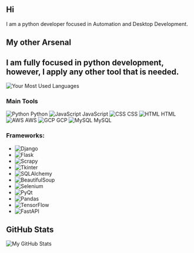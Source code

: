 ## Hi
I am a python developer focused in Automation and Desktop Development. 

## My other Arsenal
I am fully focused in python development, however, I apply any other tool that is needed.
---

![Your Most Used Languages](https://github-readme-stats.vercel.app/api/top-langs/?username=Alextron1c&layout=compact&theme=dark)

### Main Tools
![Python]([https://upload.wikimedia.org/wikipedia/commons/c/c3/Python-logo-notext.svg](https://raw.githubusercontent.com/devicons/devicon/master/icons/python/python-original.svg)) Python
![JavaScript]([https://upload.wikimedia.org/wikipedia/commons/6/6a/JavaScript-logo.png](https://raw.githubusercontent.com/devicons/devicon/master/icons/javascript/javascript-original.svg)) JavaScript
![CSS]([https://upload.wikimedia.org/wikipedia/commons/6/61/CSS3_logo.svg](https://raw.githubusercontent.com/devicons/devicon/master/icons/html5/html5-original.svg)) CSS
![HTML](https://upload.wikimedia.org/wikipedia/commons/7/73/HTML5_logo_2019.svg) HTML
![AWS](https://upload.wikimedia.org/wikipedia/commons/9/9a/Amazon_Web_Services_Logo.svg) AWS
![GCP](https://upload.wikimedia.org/wikipedia/commons/8/81/Google_Cloud_logo.svg) GCP
![MySQL](https://upload.wikimedia.org/wikipedia/commons/6/65/MySQL_logo.png) MySQL

### Frameworks:
- ![Django](https://upload.wikimedia.org/wikipedia/commons/7/75/Django_logo.svg) 
- ![Flask](https://upload.wikimedia.org/wikipedia/commons/7/73/Flask_logo.svg) 
- ![Scrapy](https://upload.wikimedia.org/wikipedia/commons/c/c9/Scrapy_logo.png)
- ![Tkinter](https://upload.wikimedia.org/wikipedia/commons/a/a6/Tkinter_logo.svg) 
- ![SQLAlchemy](https://upload.wikimedia.org/wikipedia/commons/a/a3/SQLAlchemy_logo.png) 
- ![BeautifulSoup](https://upload.wikimedia.org/wikipedia/commons/f/f5/Beautiful_Soup_4_logo.svg) 
- ![Selenium](https://upload.wikimedia.org/wikipedia/commons/6/6d/Selenium_Logo.png) 
- ![PyQt](https://upload.wikimedia.org/wikipedia/commons/7/75/PyQt_logo.png) 
- ![Pandas](https://upload.wikimedia.org/wikipedia/commons/2/21/Pandas_logo.svg) 
- ![TensorFlow](https://upload.wikimedia.org/wikipedia/commons/2/2d/TensorFlow_logo.svg) 
- ![FastAPI](https://fastapi.tiangolo.com/img/logo.png) 



## GitHub Stats

![My GitHub Stats](https://github-readme-stats.vercel.app/api?username=Alextron1c&show_icons=true&theme=dark)
